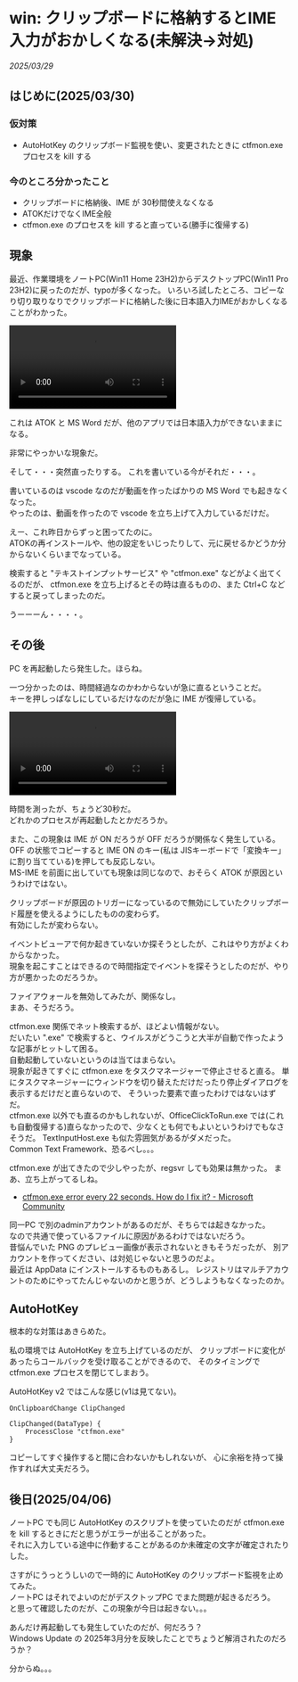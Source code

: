 # win: クリップボードに格納するとIME入力がおかしくなる(未解決→対処)

_2025/03/29_

## はじめに(2025/03/30)

### 仮対策

* AutoHotKey のクリップボード監視を使い、変更されたときに ctfmon.exe プロセスを kill する

### 今のところ分かったこと

* クリップボードに格納後、IME が 30秒間使えなくなる
* ATOKだけでなくIME全般
* ctfmon.exe のプロセスを kill すると直っている(勝手に復帰する)

## 現象

最近、作業環境をノートPC(Win11 Home 23H2)からデスクトップPC(Win11 Pro 23H2)に戻ったのだが、typoが多くなった。
いろいろ試したところ、コピーなり切り取りなりでクリップボードに格納した後に日本語入力IMEがおかしくなることがわかった。

<video controls>
  <source src="images/20250329-winkey.mp4" type="video/mp4" />
</video>

これは ATOK と MS Word だが、他のアプリでは日本語入力ができないままになる。

非常にやっかいな現象だ。

そして・・・突然直ったりする。
これを書いている今がそれだ・・・。

書いているのは vscode なのだが動画を作ったばかりの MS Word でも起きなくなった。  
やったのは、動画を作ったので vscode を立ち上げて入力しているだけだ。

えー、これ昨日からずっと困ってたのに。  
ATOKの再インストールや、他の設定をいじったりして、元に戻せるかどうか分からないくらいまでなっている。

検索すると "テキストインプットサービス" や "ctfmon.exe" などがよく出てくるのだが、
ctfmon.exe を立ち上げるとその時は直るものの、また Ctrl+C などすると戻ってしまったのだ。

うーーーん・・・・。

## その後

PC を再起動したら発生した。ほらね。

一つ分かったのは、時間経過なのかわからないが急に直るということだ。  
キーを押しっぱなしにしているだけなのだが急に IME が復帰している。

<video controls>
  <source src="images/20250329a-2.mp4" type="video/mp4" />
</video>

時間を測ったが、ちょうど30秒だ。  
どれかのプロセスが再起動したとかだろうか。

また、この現象は IME が ON だろうが OFF だろうが関係なく発生している。
OFF の状態でコピーすると IME ON のキー(私は JISキーボードで「変換キー」に割り当てている)を押しても反応しない。  
MS-IME を前面に出していても現象は同じなので、おそらく ATOK が原因というわけではない。

クリップボードが原因のトリガーになっているので無効にしていたクリップボード履歴を使えるようにしたものの変わらず。  
有効にしたが変わらない。

イベントビューアで何か起きていないか探そうとしたが、これはやり方がよくわからなかった。  
現象を起こすことはできるので時間指定でイベントを探そうとしたのだが、やり方が悪かったのだろうか。

ファイアウォールを無効してみたが、関係なし。  
まあ、そうだろう。

ctfmon.exe 関係でネット検索するが、ほどよい情報がない。  
だいたい ".exe" で検索すると、ウイルスがどうこうと大半が自動で作ったような記事がヒットして困る。  
自動起動していないというのは当てはまらない。  
現象が起きてすぐに ctfmon.exe をタスクマネージャーで停止させると直る。
単にタスクマネージャーにウィンドウを切り替えただけだったり停止ダイアログを表示するだけだと直らないので、
そういった要素で直ったわけではないはずだ。  
ctfmon.exe 以外でも直るのかもしれないが、OfficeClickToRun.exe では(これも自動復帰する)直らなかったので、少なくとも何でもよいというわけでもなさそうだ。
TextInputHost.exe も似た雰囲気があるがダメだった。  
Common Text Framework、恐るべし。。。

ctfmon.exe が出てきたので少しやったが、regsvr しても効果は無かった。
まあ、立ち上がってるしね。

* [ctfmon.exe error every 22 seconds. How do I fix it? - Microsoft Community](https://answers.microsoft.com/en-us/windows/forum/all/ctfmonexe-error-every-22-seconds-how-do-i-fix-it/91a3926f-a77d-49bb-91dc-9740d146e2f9)

同一PC で別のadminアカウントがあるのだが、そちらでは起きなかった。  
なので共通で使っているファイルに原因があるわけではないだろう。  
昔悩んでいた PNG のプレビュー画像が表示されないときもそうだったが、
別アカウントを作ってください、は対処じゃないと思うのだよ。  
最近は AppData にインストールするものもあるし。
レジストリはマルチアカウントのためにやってたんじゃないのかと思うが、どうしようもなくなったのか。

## AutoHotKey

根本的な対策はあきらめた。

私の環境では AutoHotKey を立ち上げているのだが、
クリップボードに変化があったらコールバックを受け取ることができるので、
そのタイミングで ctfmon.exe プロセスを閉じてしまおう。

AutoHotKey v2 ではこんな感じ(v1は見てない)。

```ahk
OnClipboardChange ClipChanged

ClipChanged(DataType) {
    ProcessClose "ctfmon.exe"
}
```

コピーしてすぐ操作すると間に合わないかもしれないが、
心に余裕を持って操作すれば大丈夫だろう。

## 後日(2025/04/06)

ノートPC でも同じ AutoHotKey のスクリプトを使っていたのだが ctfmon.exe を kill するときにだと思うがエラーが出ることがあった。  
それに入力している途中に作動することがあるのか未確定の文字が確定されたりした。

さすがにうっとうしいので一時的に AutoHotKey のクリップボード監視を止めてみた。  
ノートPC はそれでよいのだがデスクトップPC でまた問題が起きるだろう。  
と思って確認したのだが、この現象が今日は起きない。。。

あんだけ再起動しても発生していたのだが、何だろう？  
Windows Update の 2025年3月分を反映したことでちょうど解消されたのだろうか？

分からぬ。。。
